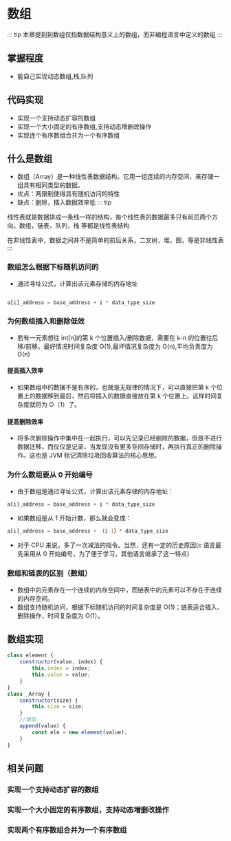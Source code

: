 # 数组

::: tip
本章提到到数组仅指数据结构意义上的数组，而非编程语言中定义的数组
:::

## 掌握程度

-   能自己实现动态数组,栈,队列

## 代码实现

-   实现一个支持动态扩容的数组
-   实现一个大小固定的有序数组,支持动态增删改操作
-   实现连个有序数组合并为一个有序数组

## 什么是数组

-   数组（Array）是一种线性表数据结构。它用一组连续的内存空间，来存储一组具有相同类型的数据。
-   优点：两限制使得具有随机访问的特性
-   缺点：删除，插入数据效率低
    ::: tip

线性表就是数据排成一条线一样的结构，每个线性表的数据最多只有前后两个方向。数组，链表，队列，栈 等都是线性表结构

在非线性表中，数据之间并不是简单的前后关系，二叉树，堆，图，等是非线性表
:::

### 数组怎么根据下标随机访问的

-   通过寻址公式，计算出该元素存储的内存地址

```js

a[i]_address = base_address + i * data_type_size

```

### 为何数组插入和删除低效

-   若有一元素想往 int[n]的第 k 个位置插入/删除数据，需要在 k-n 的位置往后移/前移。最好情况时间复杂度 O(1),最坏情况复杂度为 O(n),平均负责度为 O(n)

#### 提高插入效率

-   如果数组中的数据不是有序的，也就是无规律的情况下，可以直接把第 k 个位置上的数据移到最后，然后将插入的数据直接放在第 k 个位置上。这样时间复杂度就将为 O（1）了。

#### 提高删除效率

-   将多次删除操作中集中在一起执行，可以先记录已经删除的数据，但是不进行数据迁移，而仅仅是记录，当发现没有更多空间存储时，再执行真正的删除操作。这也是 JVM 标记清除垃圾回收算法的核心思想。

### 为什么数组要从 0 开始编号

-   由于数组是通过寻址公式，计算出该元素存储的内存地址：

```js
a[i]_address = base_address + i * data_type_size
```

-   如果数组是从 1 开始计数，那么就会变成：

```js
a[i]_address = base_address + （i-1）* data_type_size
```

-   对于 CPU 来说，多了一次减法的指令。当然，还有一定的历史原因(c 语言最先采用从 0 开始编号，为了便于学习，其他语言继承了这一特点)

### 数组和链表的区别（数组）

-   数组中的元素存在一个连续的内存空间中，而链表中的元素可以不存在于连续的内存空间。
-   数组支持随机访问，根据下标随机访问的时间复杂度是 O(1)；链表适合插入、删除操作，时间复杂度为 O(1）。

## 数组实现

```js
class element {
    constructor(value, index) {
        this.index = index;
        this.value = value;
    }
}
class _Array {
    constructor(size) {
        this.size = size;
    }
    //增加
    append(value) {
        const ele = new element(value);
    }
}
```

## 相关问题

### 实现一个支持动态扩容的数组

### 实现一个大小固定的有序数组，支持动态增删改操作

### 实现两个有序数组合并为一个有序数组

